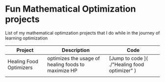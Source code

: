 # Fun Mathematical Optimization projects 

List of my mathematical optimzation projects that I do while in the journey of learning optimization 

| Project                 | Description                                         | Code                                          |
|-------------------------|-----------------------------------------------------|-----------------------------------------------|
| Healing Food Optimizers | optimizes the usage of healing foods to maximize HP | [Jump to code ]( ./"Healing food optimizer" ) |
|                         |                                                     |                                               |